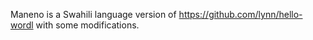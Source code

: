 Maneno is a Swahili language version of https://github.com/lynn/hello-wordl with some modifications.
